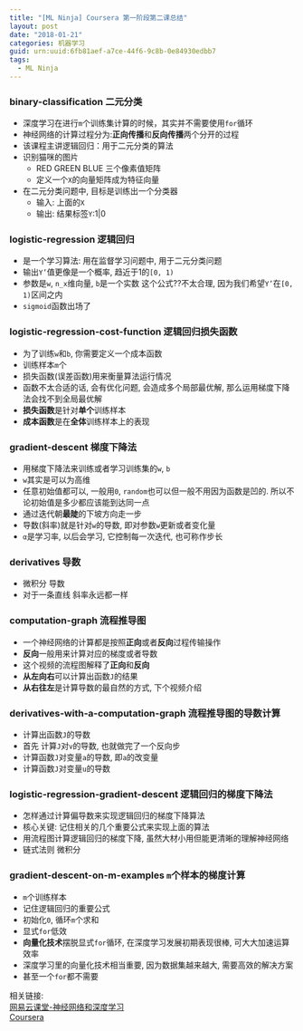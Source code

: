 ```yaml
---
title: "[ML Ninja] Coursera 第一阶段第二课总结"
layout: post
date: "2018-01-21"
categories: 机器学习
guid: urn:uuid:6fb81aef-a7ce-44f6-9c8b-0e84930edbb7
tags:
  - ML Ninja
---
```


### binary-classification 二元分类

* 深度学习在进行`m`个训练集计算的时候，其实并不需要使用`for`循环
* 神经网络的计算过程分为:**正向传播**和**反向传播**两个分开的过程
* 该课程主讲逻辑回归：用于二元分类的算法
* 识别猫咪的图片  
	* RED GREEN BLUE 三个像素值矩阵
	* 定义一个`X`的向量矩阵成为特征向量
* 在二元分类问题中, 目标是训练出一个分类器
	* 输入: 上面的`X`
	* 输出: 结果标签`Y`:1\|0 

### logistic-regression 逻辑回归
* 是一个学习算法: 用在监督学习问题中, 用于二元分类问题
* 输出`Y’`值更像是一个概率, 趋近于1的`[0, 1)`
* 参数是`w`, `n_x`维向量, `b`是一个实数 这个公式??不太合理, 因为我们希望`Y’`在`[0, 1)`区间之内 
* `sigmoid`函数出场了

### logistic-regression-cost-function 逻辑回归损失函数
* 为了训练`w`和`b`, 你需要定义一个成本函数
* 训练样本`m`个
* 损失函数(误差函数)用来衡量算法运行情况
* 函数不太合适的话, 会有优化问题, 会造成多个局部最优解, 那么运用梯度下降法会找不到全局最优解
* **损失函数**是针对**单个**训练样本
* **成本函数**是在**全体**训练样本上的表现

### gradient-descent 梯度下降法
* 用梯度下降法来训练或者学习训练集的`w`, `b`
* `w`其实是可以为高维
* 任意初始值都可以, 一般用`0`, `random`也可以但一般不用因为函数是凹的. 所以不论初始值是多少都应该能到达同一点
* 通过迭代朝**最陡**的下坡方向走一步 
* 导数(斜率)就是针对`w`的导数, 即对参数`w`更新或者变化量
* `α`是学习率, 以后会学习, 它控制每一次迭代, 也可称作步长

### derivatives 导数
* 微积分 导数
* 对于一条直线 斜率永远都一样

### computation-graph 流程推导图
* 一个神经网络的计算都是按照**正向**或者**反向**过程传输操作
* **反向**一般用来计算对应的梯度或者导数
* 这个视频的流程图解释了**正向**和**反向**
* **从左向右**可以计算出函数`J`的结果
* **从右往左**是计算导数的最自然的方式, 下个视频介绍

### derivatives-with-a-computation-graph 流程推导图的导数计算
* 计算出函数`J`的导数
* 首先 计算`J`对`v`的导数, 也就做完了一个反向步
* 计算函数`J`对变量`a`的导数, 即`a`的改变量
* 计算函数`J`对变量`u`的导数

### logistic-regression-gradient-descent 逻辑回归的梯度下降法
* 怎样通过计算偏导数来实现逻辑回归的梯度下降算法
* 核心关键: 记住相关的几个重要公式来实现上面的算法
* 用流程图计算逻辑回归的梯度下降, 虽然大材小用但能更清晰的理解神经网络
* 链式法则 微积分

### gradient-descent-on-m-examples `m`个样本的梯度计算
* `m`个训练样本
* 记住逻辑回归的重要公式
* 初始化`0`, 循环`m`个求和
* 显式`for`低效
* **向量化技术**摆脱显式`for`循环, 在深度学习发展初期表现很棒, 可大大加速运算效率
* 深度学习里的向量化技术相当重要, 因为数据集越来越大, 需要高效的解决方案
* 甚至一个`for`都不需要

相关链接:  
[网易云课堂-神经网络和深度学习](https://mooc.study.163.com/course/2001281002#/info)  
[Coursera](https://www.coursera.org/specializations/deep-learning)